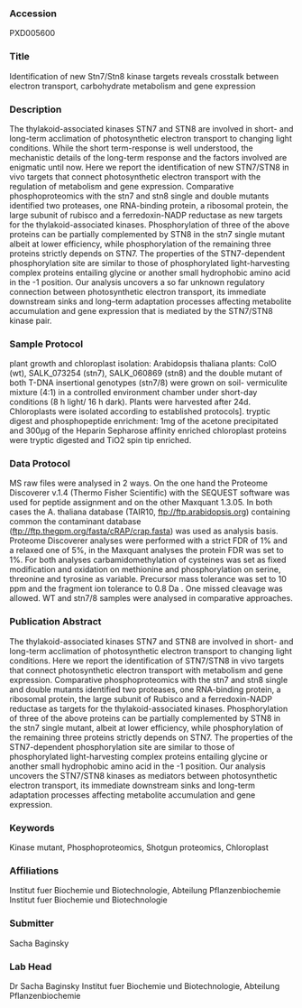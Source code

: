 ### Accession
PXD005600

### Title
Identification of new Stn7/Stn8 kinase targets reveals crosstalk between electron transport, carbohydrate metabolism and gene expression

### Description
The thylakoid-associated kinases STN7 and STN8 are involved in short- and long-term acclimation of photosynthetic electron transport to changing light conditions. While the short term-response is well understood, the mechanistic details of the long-term response and the factors involved are enigmatic until now. Here we report the identification of new STN7/STN8 in vivo targets that connect photosynthetic electron transport with the regulation of metabolism and gene expression. Comparative phosphoproteomics with the stn7 and stn8 single and double mutants identified two proteases, one RNA-binding protein, a ribosomal protein, the large subunit of rubisco and a ferredoxin-NADP reductase as new targets for the thylakoid-associated kinases. Phosphorylation of three of the above proteins can be partially complemented by STN8 in the stn7 single mutant albeit at lower efficiency, while phosphorylation of the remaining three proteins strictly depends on STN7. The properties of the STN7-dependent phosphorylation site are similar to those of phosphorylated light-harvesting complex proteins entailing glycine or another small hydrophobic amino acid in the -1 position. Our analysis uncovers a so far unknown regulatory connection between photosynthetic electron transport, its immediate downstream sinks and long–term adaptation processes affecting metabolite accumulation and gene expression that is mediated by the STN7/STN8 kinase pair.

### Sample Protocol
plant growth and chloroplast isolation: Arabidopsis thaliana plants: ColO (wt), SALK_073254 (stn7), SALK_060869 (stn8) and the double mutant of both T-DNA insertional genotypes (stn7/8) were grown on soil- vermiculite mixture (4:1) in a controlled environment chamber under short-day conditions (8 h light/ 16 h dark). Plants were harvested after 24d. Chloroplasts were isolated according to established protocols].  tryptic digest and phosphopeptide enrichment: 1mg of the acetone precipitated and 300µg of the Heparin Sepharose affinity enriched chloroplast proteins were tryptic digested and TiO2 spin tip enriched.

### Data Protocol
MS raw files were analysed in 2 ways. On the one hand the Proteome Discoverer v.1.4 (Thermo Fisher Scientific) with the SEQUEST software was used for peptide assignment and on the other Maxquant 1.3.05. In both cases the A. thaliana database (TAIR10, ftp://ftp.arabidopsis.org)  containing common the contaminant database (ftp://ftp.thegpm.org/fasta/cRAP/crap.fasta) was used as analysis basis. Proteome Discoverer analyses were performed with a strict FDR of 1% and a relaxed one of 5%, in the Maxquant analyses the protein FDR was set to 1%. For both analyses carbamidomethylation of cysteines was set as fixed modification and oxidation on methionine and phosphorylation on serine, threonine and tyrosine as variable. Precursor mass tolerance was set to 10 ppm and the fragment ion tolerance to 0.8 Da .  One missed cleavage  was allowed. WT and stn7/8 samples were analysed in comparative approaches.

### Publication Abstract
The thylakoid-associated kinases STN7 and STN8 are involved in short- and long-term acclimation of photosynthetic electron transport to changing light conditions. Here we report the identification of STN7/STN8 in&#xa0;vivo targets that connect photosynthetic electron transport with metabolism and gene expression. Comparative phosphoproteomics with the stn7 and stn8 single and double mutants identified two proteases, one RNA-binding protein, a ribosomal protein, the large subunit of Rubisco and a ferredoxin-NADP reductase as targets for the thylakoid-associated kinases. Phosphorylation of three of the above proteins can be partially complemented by STN8 in the stn7 single mutant, albeit at lower efficiency, while phosphorylation of the remaining three proteins strictly depends on STN7. The properties of the STN7-dependent phosphorylation site are similar to those of phosphorylated light-harvesting complex proteins entailing glycine or another small hydrophobic amino acid in the -1 position. Our analysis uncovers the STN7/STN8 kinases as mediators between photosynthetic electron transport, its immediate downstream sinks and long-term adaptation processes affecting metabolite accumulation and gene expression.

### Keywords
Kinase mutant, Phosphoproteomics, Shotgun proteomics, Chloroplast

### Affiliations
Institut fuer Biochemie und Biotechnologie, Abteilung Pflanzenbiochemie
Institut fuer Biochemie und Biotechnologie

### Submitter
Sacha Baginsky

### Lab Head
Dr Sacha Baginsky
Institut fuer Biochemie und Biotechnologie, Abteilung Pflanzenbiochemie


